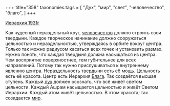 +++
title="358"
taxonomies.tags = [
 "Дух",
 "мир",
 "свет",
 "человечество",
 "благо",
]
+++

[Иерархия 1931г](/agni/1931)

Как чудесный нераздельный круг, [человечество](/tags/человечество) должно строить свои твердыни. Каждое творческое начинание должно сооружаться цельностью и нераздельностью, утверждаясь в орбите вокруг центра. Только так можно радиусом касаться всех точек и установить размах. Нужно понять, что каждая твердыня должна насыщаться из центра. Чем восприятие поверхностнее, тем губительнее для всех направлений. Потому так нужно прислушиваться к внутреннему явлению центра. Нераздельность твердыни есть её мощь. Цельность есть её красота. Центр есть Иерархия [Блага](/tags/благо). Так создаётся высшая ступень. Каждый [дух](/tags/Дух) должен осознать, что всё живёт светом цельности. Каждый Ашрам насыщается цельностью и живёт Светом Иерархии. Каждый атом живёт цельностью. В этом красота; так созидается [мир](/tags/мир).   

